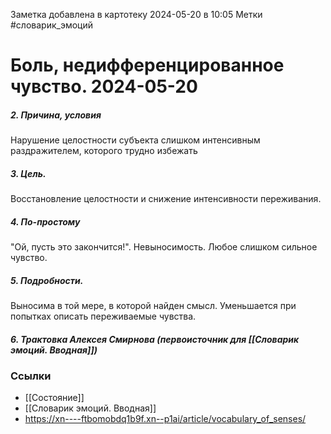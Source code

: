 Заметка добавлена в картотеку 2024-05-20 в 10:05
Метки #словарик_эмоций 

#  Боль, недифференцированное чувство.  2024-05-20

##### 2. Причина, условия
Нарушение целостности субъекта слишком интенсивным раздражителем, которого трудно избежать
##### 3. Цель.
Восстановление целостности и снижение интенсивности переживания.
##### 4. По-простому
"Ой, пусть это закончится!". Невыносимость. Любое слишком сильное чувство.
##### 5. Подробности.
Выносима в той мере, в которой найден смысл. Уменьшается при попытках описать переживаемые чувства.
##### 6. Трактовка Алексея Смирнова (первоисточник для [[Словарик эмоций. Вводная]])



### Ссылки
- [[Состояние]]
- [[Словарик эмоций. Вводная]]
- https://xn----ftbomobdq1b9f.xn--p1ai/article/vocabulary_of_senses/




